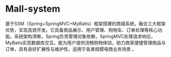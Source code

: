 # Mall-system
基于SSM（Spring+SpringMVC+MyBatis）框架搭建的商城系统，融合三大框架优势，实现高效开发。它具备商品展示、用户管理、购物车、订单处理等核心功能。系统架构清晰，Spring负责管理对象依赖，SpringMVC处理请求响应，MyBatis实现数据库交互。能为用户提供流畅购物体验，助力商家便捷管理商品与订单，具有良好扩展性与维护性，适用于各类规模电商业务场景 。 
